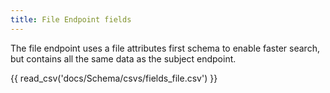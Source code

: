 ```yaml
---
title: File Endpoint fields
---
```


The file endpoint uses a file attributes first schema to enable faster search, but contains all the same data as the subject endpoint.


{{ read_csv('docs/Schema/csvs/fields_file.csv') }}
